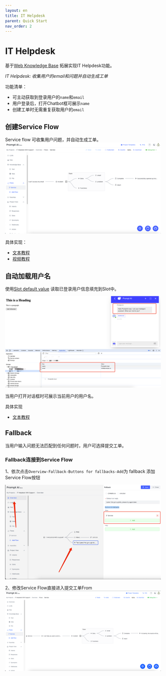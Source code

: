 ```yaml
---
layout: en
title: IT Helpdesk 
parent: Quick Start
nav_order: 2
---
```

# IT Helpdesk

基于[Web Knowledge Base](/docs/quick_start/knowledge_base/) 拓展实现IT Helpdesk功能。

*IT Helpdesk: 收集用户的email和问题并自动生成工单*

功能清单：
- 可主动获取到登录用户的`name`和`email`
- 用户登录后，打开Chatbot框可展示`name`
- 创建工单时无需重复获取用户的`email`

## 创建Service Flow
Service flow 可收集用户问题，并自动生成工单。
![img.png](/assets/images/quick_start/flow-01.png)

具体实现：
- [文本教程](/docs/tutorial/form/)
- [视频教程](/docs/example/form/)

## 自动加载用户名
使用[Slot default value](/docs/tutorial/slot_config/#default-value) 读取已登录用户信息填充到Slot中。

![fill-slot-06.png](/assets/images/quick_start/flow-02.png)

当用户打开对话框时可展示当前用户的用户名。

具体实现
- [文本教程](/docs/advance_control/fill_slots/)

## Fallback
当用户输入问题无法匹配到任何问题时，用户可选择提交工单。

### Fallback连接到Service Flow
1、依次点击`Overview-Fallback-Buttons for fallbacks-Add`为 fallback 添加Service Flow按钮

![img.png](/assets/images/quick_start/flow-03.png)

2、修改Service Flow直接进入提交工单From
![img_1.png](/assets/images/quick_start/flow-04.png)
